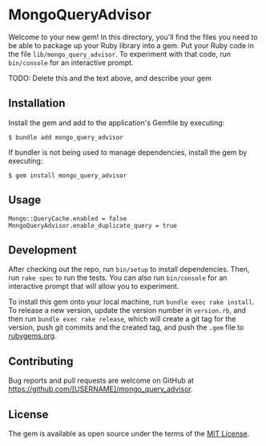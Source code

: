 # MongoQueryAdvisor

Welcome to your new gem! In this directory, you'll find the files you need to be able to package up your Ruby library into a gem. Put your Ruby code in the file `lib/mongo_query_advisor`. To experiment with that code, run `bin/console` for an interactive prompt.

TODO: Delete this and the text above, and describe your gem

## Installation

Install the gem and add to the application's Gemfile by executing:

    $ bundle add mongo_query_advisor

If bundler is not being used to manage dependencies, install the gem by executing:

    $ gem install mongo_query_advisor

## Usage

```
Mongo::QueryCache.enabled = false
MongoQueryAdvisor.enable_duplicate_query = true
```
## Development

After checking out the repo, run `bin/setup` to install dependencies. Then, run `rake spec` to run the tests. You can also run `bin/console` for an interactive prompt that will allow you to experiment.

To install this gem onto your local machine, run `bundle exec rake install`. To release a new version, update the version number in `version.rb`, and then run `bundle exec rake release`, which will create a git tag for the version, push git commits and the created tag, and push the `.gem` file to [rubygems.org](https://rubygems.org).


## Contributing

Bug reports and pull requests are welcome on GitHub at https://github.com/[USERNAME]/mongo_query_advisor.

## License

The gem is available as open source under the terms of the [MIT License](https://opensource.org/licenses/MIT).
